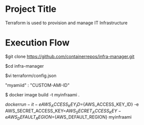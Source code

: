 Project Title
=====================
Terraform is used to provision and manage IT Infrastructure

Execution Flow
===========================

$git clone https://github.com/containerrepos/infra-manager.git


$cd  infra-manager

$vi terraform/config.json

"myamiid" : "CUSTOM-AMI-ID"

$ docker image build -t myinfraami .

$docker run -it -e AWS_ACCESS_KEY_ID=${AWS_ACCESS_KEY_ID} -e AWS_SECRET_ACCESS_KEY=${AWS_SECRET_ACCESS_KEY} -e AWS_DEFAULT_REGION=${AWS_DEFAULT_REGION} myinfraami
